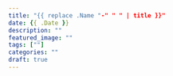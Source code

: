 ```yaml
---
title: "{{ replace .Name "-" " " | title }}"
date: {{ .Date }}
description: ""
featured_image: ""
tags: [""]
categories: ""
draft: true
---
```


